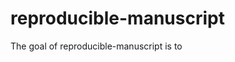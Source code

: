 
# reproducible-manuscript

<!-- badges: start -->
<!-- badges: end -->

The goal of reproducible-manuscript is to 

